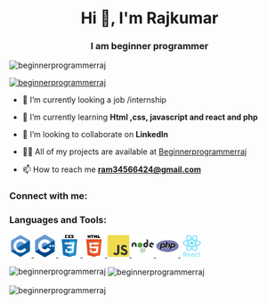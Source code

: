 <h1 align="center">Hi 👋, I'm Rajkumar</h1>

<h3 align="center">I am beginner programmer</h3>

<p align="left"> <img src="https://komarev.com/ghpvc/?username=beginnerprogrammerraj&label=Profile%20views&color=0e75b6&style=flat" alt="beginnerprogrammerraj" /> </p>

<p align="left"> <a href="https://github.com/ryo-ma/github-profile-trophy"><img src="https://github-profile-trophy.vercel.app/?username=beginnerprogrammerraj" alt="beginnerprogrammerraj" /></a> </p>

- 🔭 I’m currently looking a job /internship

- 🌱 I’m currently learning **Html ,css, javascript and react and php**

- 👯 I’m looking to collaborate on **LinkedIn**

- 👨‍💻 All of my projects are available at [Beginnerprogrammerraj](Beginnerprogrammerraj)

- 📫 How to reach me **ram34566424@gmail.com**

<h3 align="left">Connect with me:</h3>
<p align="left">
</p>

<h3 align="left">Languages and Tools:</h3>
<p align="left"> <a href="https://www.cprogramming.com/" target="_blank" rel="noreferrer"> <img src="https://raw.githubusercontent.com/devicons/devicon/master/icons/c/c-original.svg" alt="c" width="40" height="40"/> </a> <a href="https://www.w3schools.com/cpp/" target="_blank" rel="noreferrer"> <img src="https://raw.githubusercontent.com/devicons/devicon/master/icons/cplusplus/cplusplus-original.svg" alt="cplusplus" width="40" height="40"/> </a> <a href="https://www.w3schools.com/css/" target="_blank" rel="noreferrer"> <img src="https://raw.githubusercontent.com/devicons/devicon/master/icons/css3/css3-original-wordmark.svg" alt="css3" width="40" height="40"/> </a> <a href="https://www.w3.org/html/" target="_blank" rel="noreferrer"> <img src="https://raw.githubusercontent.com/devicons/devicon/master/icons/html5/html5-original-wordmark.svg" alt="html5" width="40" height="40"/> </a> <a href="https://developer.mozilla.org/en-US/docs/Web/JavaScript" target="_blank" rel="noreferrer"> <img src="https://raw.githubusercontent.com/devicons/devicon/master/icons/javascript/javascript-original.svg" alt="javascript" width="40" height="40"/> </a> <a href="https://nodejs.org" target="_blank" rel="noreferrer"> <img src="https://raw.githubusercontent.com/devicons/devicon/master/icons/nodejs/nodejs-original-wordmark.svg" alt="nodejs" width="40" height="40"/> </a> <a href="https://www.php.net" target="_blank" rel="noreferrer"> <img src="https://raw.githubusercontent.com/devicons/devicon/master/icons/php/php-original.svg" alt="php" width="40" height="40"/> </a> <a href="https://reactjs.org/" target="_blank" rel="noreferrer"> <img src="https://raw.githubusercontent.com/devicons/devicon/master/icons/react/react-original-wordmark.svg" alt="react" width="40" height="40"/> </a> </p>

<p><img align="left" src="https://github-readme-stats.vercel.app/api/top-langs?username=beginnerprogrammerraj&show_icons=true&locale=en&layout=compact" alt="beginnerprogrammerraj" /></p>

<p>&nbsp;<img align="center" src="https://github-readme-stats.vercel.app/api?username=beginnerprogrammerraj&show_icons=true&locale=en" alt="beginnerprogrammerraj" /></p>

<p><img align="center" src="https://github-readme-streak-stats.herokuapp.com/?user=beginnerprogrammerraj&" alt="beginnerprogrammerraj" /></p>
